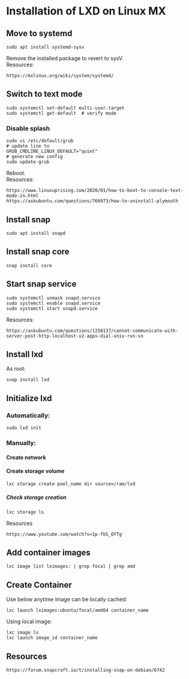 # Installation of LXD on Linux MX
## Move to systemd
```
sudo apt install systemd-sysv
```
Remove the installed package to revert to sysV.<br/>
Resources:
```
https://mxlinux.org/wiki/system/systemd/
```

## Switch to text mode
```
sudo systemctl set-default multi-user.target
sudo systemctl get-default  # verify mode
```
### Disable splash
```
sudo vi /etc/default/grub
# update line to
GRUB_CMDLINE_LINUX_DEFAULT="quiet"
# generate new config
sudo update-grub
```
Reboot.<br/>
Resources:
```
https://www.linuxuprising.com/2020/01/how-to-boot-to-console-text-mode-in.html
https://askubuntu.com/questions/766973/how-to-uninstall-plymouth
```

## Install snap
```
sudo apt install snapd
```
## Install snap core
```
snap install core
```
## Start snap service
```
sudo systemctl unmask snapd.service
sudo systemctl enable snapd.service
sudo systemctl start snapd.service
```
Resources:
```
https://askubuntu.com/questions/1258137/cannot-communicate-with-server-post-http-localhost-v2-apps-dial-unix-run-sn
```
## Install lxd
As root:
```
snap install lxd
```
## Initialize lxd
### Automatically:
```
sudo lxd init 
```
### Manually:
#### Create network
#### Create storage volume
```sh
lxc storage create pool_name dir source=/ram/lxd
```
##### Check storage creation
```
lxc storage ls
```

Resources
```
https://www.youtube.com/watch?v=1p-fbS_OYTg
```
## Add container images
```
lxc image list lximages: | grep focal | grep amd
 ```
## Create Container
Use below anytime image can be locally cached:
```
lxc launch lximages:ubuntu/focal/amd64 container_name
```
Using local image:
```
lxc image ls
lxc launch image_id container_name
```
## Resources
```
https://forum.snapcraft.io/t/installing-snap-on-debian/6742
```
